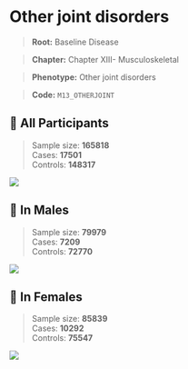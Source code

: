 # Other joint disorders

> **Root:** Baseline Disease  

> **Chapter:** Chapter XIII- Musculoskeletal  

> **Phenotype:** Other joint disorders  

> **Code:** `M13_OTHERJOINT`

## 🧪 All Participants  
> Sample size: **165818**  
> Cases: **17501**  
> Controls: **148317**
<img src="/Disease/Figures/ALL/Incidence/M13_OTHERJOINT.png"/>
<CsvTable src="/Disease_Data/ALL/Incidence/COX_M13_OTHERJOINT.csv" label="🔍 View full results" />

## 👨 In Males  
> Sample size: **79979**  
> Cases: **7209**  
> Controls: **72770**
<img src="/Disease/Figures/Male/Incidence/M13_OTHERJOINT.png"/>
<CsvTable src="/Disease_Data/Male/Incidence/COX_M13_OTHERJOINT.csv" label="🔍 View full results" />

## 👩 In Females  
> Sample size: **85839**  
> Cases: **10292**  
> Controls: **75547**
<img src="/Disease/Figures/Female/Incidence/M13_OTHERJOINT.png"/>
<CsvTable src="/Disease_Data/Female/Incidence/COX_M13_OTHERJOINT.csv" label="🔍 View full results" />

